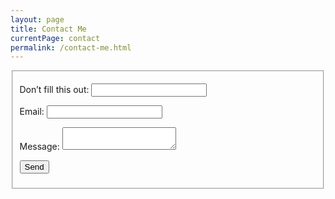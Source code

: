 ```yaml
---
layout: page
title: Contact Me
currentPage: contact
permalink: /contact-me.html
---
```


<fieldset>
    <form name="contact" netlify-honeypot="dob" action="thank-you" netlify>
  <p class="form-secret">
    <label>Don’t fill this out:</label>
    <input name="dob">
  </p>
  <p>
    <label>Email:</label>
    <input type="text" name="name">
  </p>
  <p>
    <label>Message:</label>
    <textarea name="message"></textarea>
  </p>
  <p>
    <button type="submit">Send</button>
  </p>
</form>
</fieldset>
